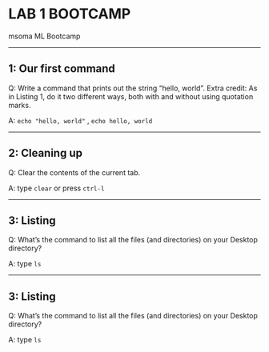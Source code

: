 # LAB 1 BOOTCAMP
msoma ML Bootcamp

-------------------------------------------

## 1: Our first command

Q: Write a command that prints out the string “hello, world”. Extra credit: As in Listing 1, do it two different ways, both with and without using quotation marks.

A: `echo "hello, world"` , `echo hello, world`

--------------------------------------------

## 2: Cleaning up

Q: Clear the contents of the current tab.

A: type `clear` or press `ctrl-l`

-----

## 3: Listing

Q: What’s the command to list all the files (and directories) on your Desktop directory? 

A:  type `ls`

-----

## 3: Listing

Q: What’s the command to list all the files (and directories) on your Desktop directory? 

A:  type `ls`
